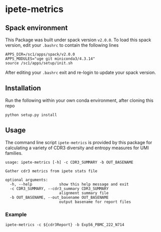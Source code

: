 # ipete-metrics

## Spack environment
This Package was built under spack version `v2.0.0`.
To load this spack version, edit your `.bashrc` to contain the following lines

```
APPS_DIR=/sc1/apps/spack/v2.0.0
APPS_MODULES="uge git miniconda3/4.3.14"
source /sc1/apps/setup/init.sh
```

After editing your `.bashrc` exit and re-login to update your spack version.

## Installation
Run the following within your own conda environment, after cloning this repo
```
python setup.py install
```

## Usage
The command line script `ipete-metrics` is provided by this package for calculating a variety of CDR3 diversity and entropy measures for UMI families.


```
usage: ipete-metrics [-h] -c CDR3_SUMMARY -b OUT_BASENAME

Gather cdr3 metrics from ipete stats file

optional arguments:
  -h, --help            show this help message and exit
  -c CDR3_SUMMARY, --cdr3_summary CDR3_SUMMARY
                        alignment summary file
  -b OUT_BASENAME, --out_basename OUT_BASENAME
                        output basename for report files

```

### Example
```
ipete-metrics -c ${cdr3Report} -b Exp56_PBMC_222_N714

```



